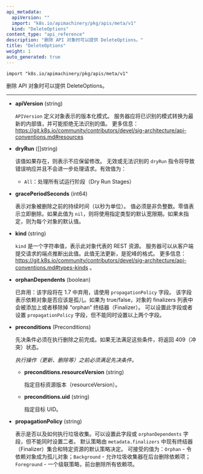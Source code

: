 ```yaml
---
api_metadata:
  apiVersion: ""
  import: "k8s.io/apimachinery/pkg/apis/meta/v1"
  kind: "DeleteOptions"
content_type: "api_reference"
description: "删除 API 对象时可以提供 DeleteOptions。"
title: "DeleteOptions"
weight: 1
auto_generated: true
---
```



`import "k8s.io/apimachinery/pkg/apis/meta/v1"`

删除 API 对象时可以提供 DeleteOptions。

<hr>


- **apiVersion** (string)

  `APIVersion` 定义对象表示的版本化模式。
  服务器应将已识别的模式转换为最新的内部值，并可能拒绝无法识别的值。
  更多信息： https://git.k8s.io/community/contributors/devel/sig-architecture/api-conventions.md#resources


- **dryRun** ([]string)

  该值如果存在，则表示不应保留修改。
  无效或无法识别的 `dryRun` 指令将导致错误响应并且不会进一步处理请求。有效值为：

   - `All`：处理所有试运行阶段（Dry Run Stages）


- **gracePeriodSeconds** (int64)

  表示对象被删除之前的持续时间（以秒为单位）。
  值必须是非负整数。零值表示立即删除。如果此值为 `nil`，则将使用指定类型的默认宽限期。如果未指定，则为每个对象的默认值。


- **kind** (string)

  `kind` 是一个字符串值，表示此对象代表的 REST 资源。
  服务器可以从客户端提交请求的端点推断出此值。此值无法更新，是驼峰的格式。
  更多信息： https://git.k8s.io/community/contributors/devel/sig-architecture/api-conventions.md#types-kinds 。


- **orphanDependents** (boolean)

  已弃用：该字段将在 1.7 中弃用，请使用 `propagationPolicy` 字段。
  该字段表示依赖对象是否应该是孤儿。如果为 true/false，对象的 finalizers 列表中会被添加上或者移除掉 “orphan” 终结器（Finalizer）。
  可以设置此字段或者设置 `propagationPolicy` 字段，但不能同时设置以上两个字段。


- **preconditions** (Preconditions)

  先决条件必须在执行删除之前完成。如果无法满足这些条件，将返回 409（冲突）状态。

  <a name="Preconditions"></a>
  *执行操作（更新、删除等）之前必须满足先决条件。*

  - **preconditions.resourceVersion** (string)

    指定目标资源版本（resourceVersion）。

  - **preconditions.uid** (string)

    指定目标 UID。


- **propagationPolicy** (string)

  表示是否以及如何执行垃圾收集。可以设置此字段或 `orphanDependents` 字段，但不能同时设置二者。
  默认策略由 `metadata.finalizers` 中现有终结器（Finalizer）集合和特定资源的默认策略决定。
  可接受的值为：`Orphan` - 令依赖对象成为孤儿对象；`Background` - 允许垃圾收集器在后台删除依赖项；`Foreground` - 一个级联策略，前台删除所有依赖项。





